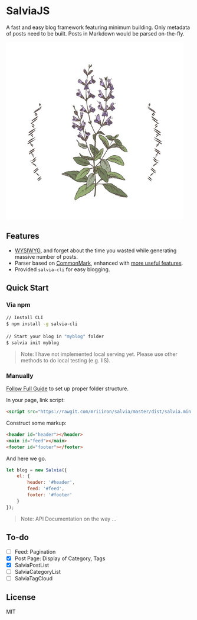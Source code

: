# SalviaJS

A fast and easy blog framework featuring minimum building. Only metadata of posts need to be built. Posts in Markdown would be parsed on-the-fly.

![Sage](./assets/sage.jpg)

## Features

- [WYSIWYG](https://en.wikipedia.org/wiki/WYSIWYG), and forget about the time you wasted while generating massive number of posts.
- Parser based on [CommonMark](https://github.com/commonmark/commonmark.js), enhanced with [more useful features](http://caiyi.us/salvia/post.html?postKey=api_doc).
- Provided `salvia-cli` for easy blogging.

## Quick Start

### Via npm

``` bash
// Install CLI
$ npm install -g salvia-cli

// Start your blog in "myblog" folder
$ salvia init myblog
```

> Note: I have not implemented local serving yet. Please use other methods to do local testing (e.g. IIS).

### Manually

[Follow Full Guide](http://caiyi.us/salvia/docs.html) to set up proper folder structure.

In your page, link script:

``` html
<script src="https://rawgit.com/mriiiron/salvia/master/dist/salvia.min.js"></script>
```

Construct some markup:

``` html
<header id="header"></header>
<main id="feed"></main>
<footer id="footer"></footer>
```

And here we go.

``` javascript
let blog = new Salvia({
    el: {
        header: '#header',
        feed: '#feed',
        footer: '#footer'
    }
});
```

> Note: API Documentation on the way ...

## To-do

- [ ] Feed: Pagination
- [x] Post Page: Display of Category, Tags
- [x] SalviaPostList
- [ ] SalviaCategoryList
- [ ] SalviaTagCloud

## License

MIT
